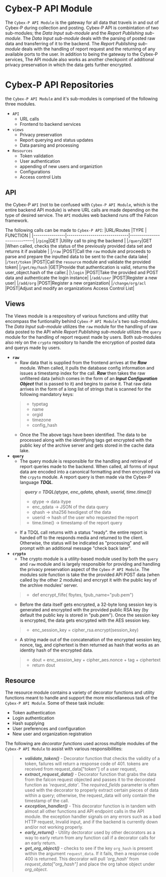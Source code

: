 ﻿
# Cybex-P API Module

The `Cybex-P API Module` is the gateway for all data that travels in and out of Cybex-P during collection and posting. Cybex-P API is combintation of two sub-modules; the *Data Input sub-module* and the *Report Publishing sub-module*. The *Data Input sub-module* deals with the parsing of posted raw data and transferring of it to the backend. The *Report Publishing sub-module* deals with the handling of report request and the returning of any available ports to the user. In addition to being the gateway to the Cybex-P services, The API module also works as another checkpoint of additional privacy preservation  in which the data gets further encrypted. 

# Cybex-P API Repositories
the `Cybex-P API Module` and it's sub-modules is comprised of the following three modules.
 - `API`
	 - URL calls
	 - Frontend to backend services
 - `views`
	 - Privacy preservation
	 - Report querying and status updates
	 - Data parsing and processing
 - `Resources`
	 - Token validation
	 - User authentication
	 - appending of new users and organiztion 
	 - Configurations
	 - Access control Lists

## API

the Cybex-P `API` (not to be confused with `Cybex-P API Module`, which is the entire backend API module) is where URL calls are made depending on the type of desired service. The `API` modules web backend runs off the Falcon framework.

The following calls can be made to `Cybex-P API`:
|URL/Routes                |TYPE	| FUNCTION                         |
|----------------|-------------------------------|-----------------------------|
|`/ping`|GET            |Utility call to ping the backend            |
|`/query`|GET           |When called, checks the status of the previously provided data set and returns it if available            |
|`/raw`          |POST|Call the `raw` module and proceeds to parse and prepare the inputted data to be sent to the cache data lake|
|`/test/token`          |POST|Call the `resource` module and validate the provided token|
|`/get/my/hash`          |GET|Provide that authentication is valid, returns the user_object.hash of the caller.|
|`\login`          |POST|Take the provided and POST data and authenticate the login instance|
|`/add/user`          |POST|Register a new user|
|`/add/org`          |POST|Register a new organization|
|`/change/org/acl`          |POST|Adjust and modify an organizations Access Control List|


## Views
The Views module is a respository of various functions and utility that encompass the funtionality behind `Cybex-P API Module`'s two sub-modules. The *Data Input sub-module* utilizes the `raw` module for the handling of raw data posted to the API while  *Report Publishing sub-module* utilizes the `query` module for the handling of report request made by users. Both sub-modules also rely on the `crypto` repository to handle the encryption of posted data and querys made by users.

- **`raw`**
	- Raw data that is supplied from the frontend arrives at the ***Raw*** module. When called, it pulls the database config information and issues a timestamp index for the call. ***Raw*** then takes the raw unfiltered data (which comes in the form of an ***Input Configuration Object*** that is passed to it) and begins to parise it. That raw data arrives in the form of a long list of strings that is scanned for the following mandatory keys:
	> - typetag
	>- name
	>- orgid
	>- timezone
	>- config_hash
	-	Once the The above tags have been identified. The data to be processed along with the identifying tags get encrypted with the public key of the archive server and gets stored in the cache data lake.
- **`query`**
	-  The query module is responsible for the handling and retrieval of report queries made to the backend. When called, all forms of input data are encoded into a canonical formatting and then encrypted via the `crpyto` module. A report query is then made via the  Cybex-P language ***TDQL***.
	> ***query  =  TDQL(qtype, enc_qdata, qhash, userid, time.time())***
	> - qtype -> data itype
	> - enc_qdata -> JSON of the data query
	> - qhash -> sha256 hexdigest of the data
	> - userid -> hash of the user who requested the report
	> - time.time() -> timestamp of the report query
	- If a TDQL call returns with a status "ready". the entire report is handed off to the responds media and returned to the client. Otherwise, the status will be indicated as "processing" and will prompt with an additional message "check back later".
- **`crypto`**
	- The crypto module is a utility-based module used by both the `query` and `raw` module and is largely responsible for providing and handling the privacy preservation aspect of the `Cybex-P API Module`. The modules sole function is take the the provided API POST data (when called by the other 2 modules) and encrypt it with the public key of the archive modules' server.
	> -  def encrypt_filfe( fbytes, fpub_name="pub.pem") 
	- Before the data itself gets encrypted, a 32-byte long session key is generated and encrypted with the provided public RSA key (by default the public key is stored in "pub.pem"). Once the session key is encrypted, the data gets encrypted with the AES session key. 
	>- enc_session_key  =  cipher_rsa.encrypt(session_key)
	- A string made out of the concatenation of the encrypted session key, nonce, tag, and ciphertext is then returned as hash that works as an identity hash of the encrypted data.
	>-  dout = enc_session_key + cipher_aes.nonce + tag + ciphertext
	>- return dout

## Resource
The resource module contains a variety of decorator functions and utility functions meant to handle and support the more miscellaneous task of the `Cybex-P API Module`. Some of these task include:
- Token authentication
-  Login authentication
-  Hash supplying
-  User preferences and configuration
-  New user and organization registration

The following are *decorator functions* used across multiple modules of the `Cybex-P API Module` to assist with various responsibilities:
>- ***validate_token()*** - Decorator function that checks the validity of a token, failures will return a response code of 401. tokens are received from request_data["token"] of a user request,
>- ***extract_request_data()*** - Decorator function that grabs the data from the falcon request objected and passes it to the decorated function as *'request_data'*. The *required_fields* parameter is often used with the decorator to properly extract certain pieces of data within a query; otherwise, the request_data will only contain the timestamp of the call.
>- ***exception_handler()*** - This decorator function is in tandem with almost all other functions and API endpoint calls in the API module. the exception handler signals on any errors such as a bad HTTP request, Invalid input, and if the backend is currently down and/or not working properly.
> - ***early_return()*** - Utility dectorator used by other decorators as a way to early return from any function call if a decorator calls for an early return.
> - ***get_org_object()*** - checks to see if the key `org_hash` is present within the argument `request_data`. If it fails, then a response code 400 is returned. This decorator will pull *'org_hash'* from *request_data["org_hash"]* and place the org tahoe object under *org_object*.


